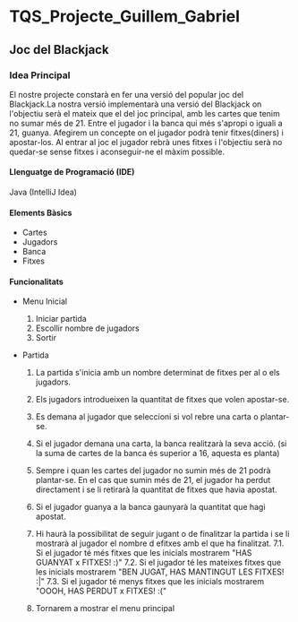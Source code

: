 # TQS_Projecte_Guillem_Gabriel
## Joc del Blackjack

### Idea Principal
El nostre projecte constarà en fer una versió del popular joc del Blackjack.La nostra versió implementarà una versió del Blackjack on l'objectiu serà el mateix que el del joc principal, amb les cartes que tenim no sumar més de 21. Entre el jugador i la banca qui més s'apropi o iguali a 21, guanya. Afegirem un concepte on el jugador podrà tenir fitxes(diners) i apostar-los. Al entrar al joc el jugador rebrà unes fitxes i l'objectiu serà no quedar-se sense fitxes i aconseguir-ne el màxim possible.

#### Llenguatge de Programació (IDE)
Java (IntelliJ Idea)

#### Elements Bàsics
- Cartes
- Jugadors
- Banca
- Fitxes

#### Funcionalitats
- Menu Inicial
  1. Iniciar partida
  2. Escollir nombre de jugadors
  3. Sortir

- Partida
  1. La partida s'inicia amb un nombre determinat de fitxes per al o els jugadors. 
  2. Els jugadors introdueixen la quantitat de fitxes que volen apostar-se. 
  3. Es demana al jugador que seleccioni si vol rebre una carta o plantar-se.
  4. Si el jugador demana una carta, la banca realitzarà la seva acció. (si la suma de cartes de la banca és superior a 16, aquesta es planta)
  5. Sempre i quan les cartes del jugador no sumin més de 21 podrà plantar-se. En el cas que sumin més de 21, el jugador ha perdut directament i se li retirarà la quantitat de fitxes que havia apostat.
  6. Si el jugador guanya a la banca gaunyarà la quantitat que hagi apostat.
  7. Hi haurà la possibilitat de seguir jugant o de finalitzar la partida i se li mostrarà al jugador el nombre d efitxes amb el que ha finalitzat.
    7.1. Si el jugador té més fitxes que les inicials mostrarem "HAS GUANYAT x FITXES! :)"
    7.2. Si el jugador té les mateixes fitxes que les inicials mostrarem "BEN JUGAT, HAS MANTINGUT LES FITXES! :|"
    7.3. Si el jugador té menys fitxes que les inicials mostrarem "OOOH, HAS PERDUT x FITXES! :("

  8. Tornarem a mostrar el menu principal
  

